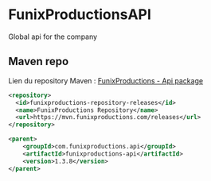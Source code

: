 # FunixProductionsAPI
Global api for the company

## Maven repo

Lien du repository Maven : [FunixProductions - Api package](https://mvn.funixproductions.com/#/releases/com/funixproductions/api)

```xml
<repository>
  <id>funixproductions-repository-releases</id>
  <name>FunixProductions Repository</name>
  <url>https://mvn.funixproductions.com/releases</url>
</repository>

<parent>
    <groupId>com.funixproductions.api</groupId>
    <artifactId>funixproductions-api</artifactId>
    <version>1.3.8</version>
</parent>
```
